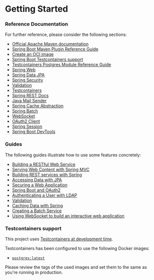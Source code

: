 # Getting Started

### Reference Documentation
For further reference, please consider the following sections:

* [Official Apache Maven documentation](https://maven.apache.org/guides/index.html)
* [Spring Boot Maven Plugin Reference Guide](https://docs.spring.io/spring-boot/docs/3.2.4-SNAPSHOT/maven-plugin/reference/html/)
* [Create an OCI image](https://docs.spring.io/spring-boot/docs/3.2.4-SNAPSHOT/maven-plugin/reference/html/#build-image)
* [Spring Boot Testcontainers support](https://docs.spring.io/spring-boot/docs/3.2.4-SNAPSHOT/reference/html/features.html#features.testing.testcontainers)
* [Testcontainers Postgres Module Reference Guide](https://java.testcontainers.org/modules/databases/postgres/)
* [Spring Web](https://docs.spring.io/spring-boot/docs/3.2.4-SNAPSHOT/reference/htmlsingle/index.html#web)
* [Spring Data JPA](https://docs.spring.io/spring-boot/docs/3.2.4-SNAPSHOT/reference/htmlsingle/index.html#data.sql.jpa-and-spring-data)
* [Spring Security](https://docs.spring.io/spring-boot/docs/3.2.4-SNAPSHOT/reference/htmlsingle/index.html#web.security)
* [Validation](https://docs.spring.io/spring-boot/docs/3.2.4-SNAPSHOT/reference/htmlsingle/index.html#io.validation)
* [Testcontainers](https://java.testcontainers.org/)
* [Spring REST Docs](https://docs.spring.io/spring-restdocs/docs/current/reference/htmlsingle/)
* [Java Mail Sender](https://docs.spring.io/spring-boot/docs/3.2.4-SNAPSHOT/reference/htmlsingle/index.html#io.email)
* [Spring Cache Abstraction](https://docs.spring.io/spring-boot/docs/3.2.4-SNAPSHOT/reference/htmlsingle/index.html#io.caching)
* [Spring Batch](https://docs.spring.io/spring-boot/docs/3.2.4-SNAPSHOT/reference/htmlsingle/index.html#howto.batch)
* [WebSocket](https://docs.spring.io/spring-boot/docs/3.2.4-SNAPSHOT/reference/htmlsingle/index.html#messaging.websockets)
* [OAuth2 Client](https://docs.spring.io/spring-boot/docs/3.2.4-SNAPSHOT/reference/htmlsingle/index.html#web.security.oauth2.client)
* [Spring Session](https://docs.spring.io/spring-session/reference/)
* [Spring Boot DevTools](https://docs.spring.io/spring-boot/docs/3.2.4-SNAPSHOT/reference/htmlsingle/index.html#using.devtools)

### Guides
The following guides illustrate how to use some features concretely:

* [Building a RESTful Web Service](https://spring.io/guides/gs/rest-service/)
* [Serving Web Content with Spring MVC](https://spring.io/guides/gs/serving-web-content/)
* [Building REST services with Spring](https://spring.io/guides/tutorials/rest/)
* [Accessing Data with JPA](https://spring.io/guides/gs/accessing-data-jpa/)
* [Securing a Web Application](https://spring.io/guides/gs/securing-web/)
* [Spring Boot and OAuth2](https://spring.io/guides/tutorials/spring-boot-oauth2/)
* [Authenticating a User with LDAP](https://spring.io/guides/gs/authenticating-ldap/)
* [Validation](https://spring.io/guides/gs/validating-form-input/)
* [Caching Data with Spring](https://spring.io/guides/gs/caching/)
* [Creating a Batch Service](https://spring.io/guides/gs/batch-processing/)
* [Using WebSocket to build an interactive web application](https://spring.io/guides/gs/messaging-stomp-websocket/)

### Testcontainers support

This project uses [Testcontainers at development time](https://docs.spring.io/spring-boot/docs/3.2.4-SNAPSHOT/reference/html/features.html#features.testing.testcontainers.at-development-time).

Testcontainers has been configured to use the following Docker images:

* [`postgres:latest`](https://hub.docker.com/_/postgres)

Please review the tags of the used images and set them to the same as you're running in production.

